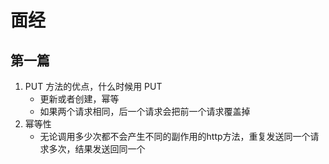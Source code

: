 # 面经
## 第一篇
1. PUT 方法的优点，什么时候用 PUT
    - 更新或者创建，幂等
    - 如果两个请求相同，后一个请求会把前一个请求覆盖掉
2. 幂等性
    - 无论调用多少次都不会产生不同的副作用的http方法，重复发送同一个请求多次，结果发送回同一个